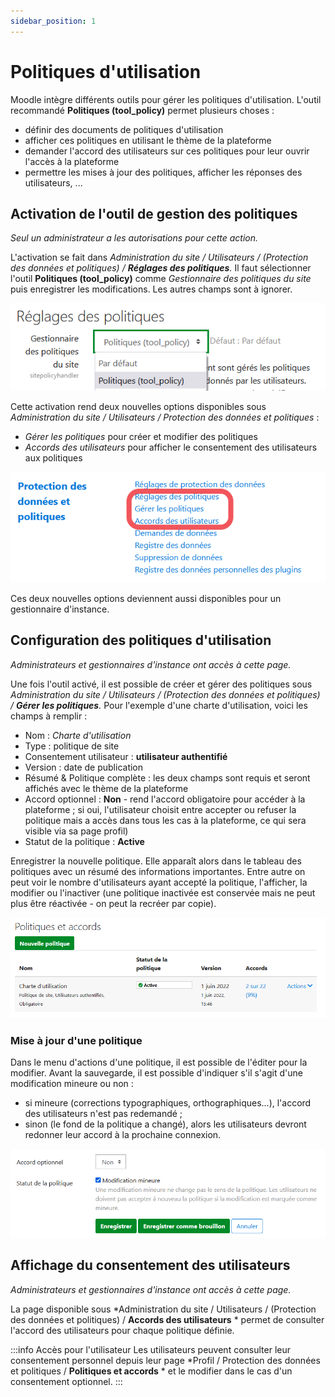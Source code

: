 ```yaml
---
sidebar_position: 1
---
```

# Politiques d'utilisation

Moodle intègre différents outils pour gérer les politiques d'utilisation. L'outil recommandé **Politiques (tool_policy)** permet plusieurs choses :

- définir des documents de politiques d'utilisation
- afficher ces politiques en utilisant le thème de la plateforme
- demander l'accord des utilisateurs sur ces politiques pour leur ouvrir l'accès à la plateforme
- permettre les mises à jour des politiques, afficher les réponses des utilisateurs, ...


## Activation de l'outil de gestion des politiques

*Seul un administrateur a les autorisations pour cette action.*

L'activation se fait dans *Administration du site / Utilisateurs / (Protection des données et politiques) / **Réglages des politiques**.* Il faut sélectionner l'outil **Politiques (tool_policy)** comme *Gestionnaire des politiques du site* puis enregistrer les modifications. Les autres champs sont à ignorer.

![Activation de l'outil 'Politiques' dans l'administration](/img/legal/politique-activation.png)

Cette activation rend deux nouvelles options disponibles sous *Administration du site / Utilisateurs / Protection des données et politiques* :

- *Gérer les politiques* pour créer et modifier des politiques
- *Accords des utilisateurs* pour afficher le consentement des utilisateurs aux politiques

![Nouvelles options activées pour les politiques d'utilisation dans l'administration](/img/legal/politique-admin.png)

Ces deux nouvelles options deviennent aussi disponibles pour un gestionnaire d'instance.


## Configuration des politiques d'utilisation

*Administrateurs et gestionnaires d'instance ont accès à cette page.*

Une fois l'outil activé, il est possible de créer et gérer des politiques sous *Administration du site / Utilisateurs / (Protection des données et politiques) / **Gérer les politiques**.* Pour l'exemple d'une charte d'utilisation, voici les champs à remplir :

- Nom : *Charte d'utilisation*
- Type : politique de site
- Consentement utilisateur : **utilisateur authentifié**
- Version : date de publication
- Résumé & Politique complète : les deux champs sont requis et seront affichés avec le thème de la plateforme
- Accord optionnel : **Non** - rend l'accord obligatoire pour accéder à la plateforme ; si oui, l'utilisateur choisit entre accepter ou refuser la politique mais a accès dans tous les cas à la plateforme, ce qui sera visible via sa page profil)
- Statut de la politique : **Active**

Enregistrer la nouvelle politique. Elle apparaît alors dans le tableau des politiques avec un résumé des informations importantes. Entre autre on peut voir le nombre d'utilisateurs ayant accepté la politique, l'afficher, la modifier ou l'inactiver (une politique inactivée est conservée mais ne peut plus être réactivée - on peut la recréer par copie).

![Tableau des politiques d'utilisation](/img/legal/politique-manage.png)

### Mise à jour d'une politique

Dans le menu d'actions d'une politique, il est possible de l'éditer pour la modifier. Avant la sauvegarde, il est possible d'indiquer s'il s'agit d'une modification mineure ou non :

- si mineure (corrections typographiques, orthographiques...), l'accord des utilisateurs n'est pas redemandé ;
- sinon (le fond de la politique a changé), alors les utilisateurs devront redonner leur accord à la prochaine connexion.

![Choix de modification mineure pour l'enregistrement d'une politique](/img/legal/politique-update.png)


## Affichage du consentement des utilisateurs

*Administrateurs et gestionnaires d'instance ont accès à cette page.*

La page disponible sous *Administration du site / Utilisateurs / (Protection des données et politiques) / **Accords des utilisateurs** * permet de consulter l'accord des utilisateurs pour chaque politique définie.

:::info Accès pour l'utilisateur
Les utilisateurs peuvent consulter leur consentement personnel depuis leur page *Profil / Protection des données et politiques / **Politiques et accords** * et le modifier dans le cas d'un consentement optionnel.
:::
